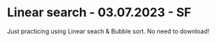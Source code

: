 # Linear search - 03.07.2023 - SF

Just practicing using Linear seach & Bubble sort. 
No need to download!
